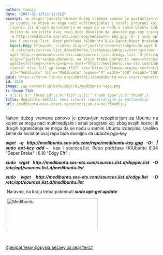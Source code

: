 ```yaml
---
author: tomaja
date: "2007-01-13T15:12:31Z"
excerpt: <p align="justify">Nakon dužeg vremena ponovo je postavljen repozitorijum
  za Ubuntu na kojem se mogu naći multimedijalni i ostali programi koji zbog svojih
  licenci ili drugih ograničenja ne mogu da se nađu u samim Ubuntu izdanjima. Ukoliko
  želite da koristite ovaj repo biće dovoljno da ubacite pgp-key </p><p align="justify"><strong><em>wget
  -q http://medibuntu.sos-sts.com/repo/medibuntu-key.gpg -O- | sudo apt-key add -</em></strong>&nbsp;
  kao i sources.list. Repo podržava (K)Ubuntu 6.04 &quot;Daper Drake&quot; i 6.10
  &quot;Edgy Eft&quot; :</p><p align="justify"><em><strong>sudo wget http://medibuntu.sos-sts.com/sources.list.d/dapper.list
  -O /etc/apt/sources.list.d/medibuntu.list&nbsp;&nbsp;</strong></em> </p><p align="justify"><em><strong>sudo
  wget http://medibuntu.sos-sts.com/sources.list.d/edgy.list -O /etc/apt/sources.list.d/medibuntu.list</strong></em></p><p
  align="justify">&nbsp;Naravno, na kraju treba pokrenuti <em><strong>sudo apt-get
  update</strong></em></p><p><a href="http://medibuntu.sos-sts.com/index.php"><img
  class=" size-full wp-image-1527" src="https://linuxo.org/wp-content/uploads/2007/01/medibuntu-logo.png"
  alt="Medibuntu" title="Medibuntu" hspace="4" width="300" height="108" /></a> </p><p>&nbsp;&nbsp;</p>
guid: https://forum.linuxo.org/2007/01/13/medibuntu-novi-stari-repozitorijum-za-multimediju/
id: 1528
image: /wp-content/uploads/2007/01/medibuntu-logo.png
tc-thumb-fld:
- a:2:{s:9:"_thumb_id";s:4:"1527";s:11:"_thumb_type";s:5:"thumb";}
title: Medibuntu &#8211; novi (stari) repozitorijum za multimediju
url: /medibuntu-novi-stari-repozitorijum-za-multimediju/
---
```

<p align="justify">
  Nakon dužeg vremena ponovo je postavljen repozitorijum za Ubuntu na kojem se mogu naći multimedijalni i ostali programi koji zbog svojih licenci ili drugih ograničenja ne mogu da se nađu u samim Ubuntu izdanjima. Ukoliko želite da koristite ovaj repo biće dovoljno da ubacite pgp-key
</p>

<p align="justify">
  <strong><em>wget -q http://medibuntu.sos-sts.com/repo/medibuntu-key.gpg -O- | sudo apt-key add &#8211;</em></strong>&nbsp; kao i sources.list. Repo podržava (K)Ubuntu 6.04 "Daper Drake" i 6.10 "Edgy Eft" :
</p>

<p align="justify">
  <em><strong>sudo wget http://medibuntu.sos-sts.com/sources.list.d/dapper.list -O /etc/apt/sources.list.d/medibuntu.list&nbsp;&nbsp;</strong></em>
</p>

<p align="justify">
  <em><strong>sudo wget http://medibuntu.sos-sts.com/sources.list.d/edgy.list -O /etc/apt/sources.list.d/medibuntu.list</strong></em>
</p>

<p align="justify">
  &nbsp;Naravno, na kraju treba pokrenuti <em><strong>sudo apt-get update</strong></em>
</p>

[<img class=" size-full wp-image-1527" src="https://linuxo.org/wp-content/uploads/2007/01/medibuntu-logo.png" alt="Medibuntu" title="Medibuntu" hspace="4" width="300" height="108" />](http://medibuntu.sos-sts.com/index.php) 

&nbsp;&nbsp;

<!--break-->

[Креирај тему форума везану за овај текст](https://linuxo.org/nova-tema-na-forumu/?se_pid=1528)